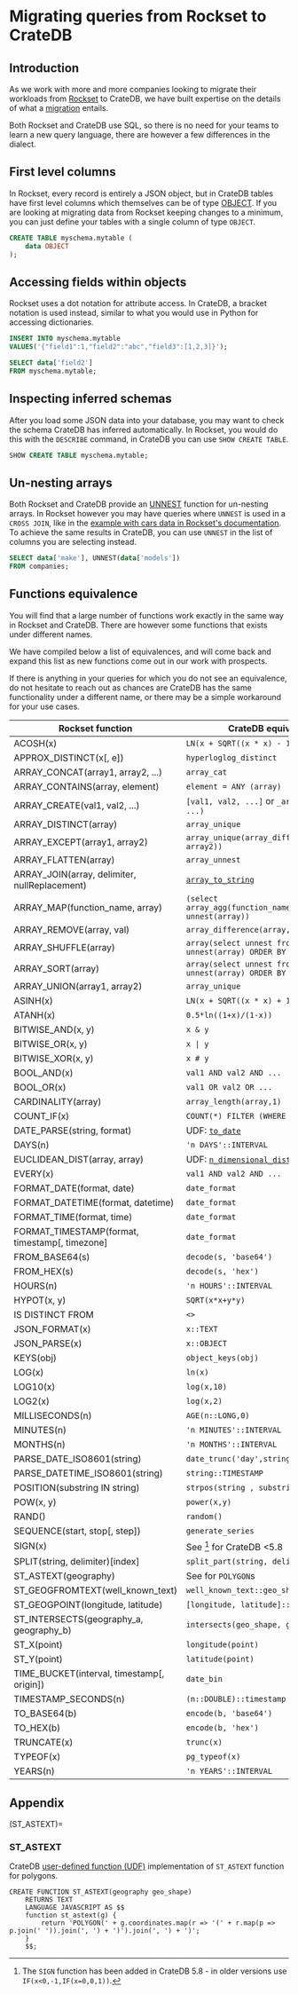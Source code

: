 # Migrating queries from Rockset to CrateDB

## Introduction
As we work with more and more companies looking to migrate their workloads from
[Rockset] to CrateDB, we have built expertise on the details of what a [migration]
entails.

Both Rockset and CrateDB use SQL, so there is no need for your teams to
learn a new query language, there are however a few differences in the dialect. 

## First level columns
In Rockset, every record is entirely a JSON object, but in CrateDB tables have
first level columns which themselves can be of type [OBJECT].
If you are looking at migrating data from Rockset keeping changes to a minimum,
you can just define your tables with a single column of type `OBJECT`.
```sql
CREATE TABLE myschema.mytable (
	data OBJECT
);
```

## Accessing fields within objects
Rockset uses a dot notation for attribute access.
In CrateDB, a bracket notation is used instead, similar to what you would use in
Python for accessing dictionaries.
```sql
INSERT INTO myschema.mytable
VALUES('{"field1":1,"field2":"abc","field3":[1,2,3]}');

SELECT data['field2']
FROM myschema.mytable;
```

## Inspecting inferred schemas
After you load some JSON data into your database, you may want to check the schema
CrateDB has inferred automatically.
In Rockset, you would do this with the `DESCRIBE` command, in CrateDB you can use
`SHOW CREATE TABLE`.
```sql
SHOW CREATE TABLE myschema.mytable;
```

## Un-nesting arrays
Both Rockset and CrateDB provide an [UNNEST] function for un-nesting arrays.
In Rockset however you may have queries where `UNNEST` is used in a `CROSS JOIN`,
like in the [example with cars data in Rockset's documentation].
To achieve the same results in CrateDB, you can use `UNNEST` in the list of
columns you are selecting instead.
```sql
SELECT data['make'], UNNEST(data['models'])
FROM companies;
```

## Functions equivalence
You will find that a large number of functions work exactly in the same way in
Rockset and CrateDB. There are however some functions that exists under
different names.

We have compiled below a list of equivalences, and will come back and expand
this list as new functions come out in our work with prospects.

If there is anything in your queries for which you do not see an equivalence,
do not hesitate to reach out as chances are CrateDB has the same functionality
under a different name, or there may be a simple workaround for your use cases.


| Rockset function | CrateDB equivalent |
| ---      | ---       |
| ACOSH(x)| `LN(x + SQRT((x * x) - 1))`  |
| APPROX_DISTINCT(x[, e])| `hyperloglog_distinct`  |
| ARRAY_CONCAT(array1, array2, ...)| `array_cat`  |
| ARRAY_CONTAINS(array, element)| `element = ANY (array)`  |
| ARRAY_CREATE(val1, val2, ...)| `[val1, val2, ...]` or `_array(val1,val2, ...)`  |
| ARRAY_DISTINCT(array)| `array_unique`  |
| ARRAY_EXCEPT(array1, array2)| `array_unique(array_difference(array1, array2))` |
| ARRAY_FLATTEN(array)| `array_unnest`  |
| ARRAY_JOIN(array, delimiter, nullReplacement)| [`array_to_string`]  |
| ARRAY_MAP(function_name, array)| `(select array_agg(function_name(unnest)) from unnest(array))`  |
| ARRAY_REMOVE(array, val)| `array_difference(array,[val])`  |
| ARRAY_SHUFFLE(array)| `array(select unnest from unnest(array) ORDER BY random())`  |
| ARRAY_SORT(array)| `array(select unnest from unnest(array) ORDER BY unnest)`  |
| ARRAY_UNION(array1, array2)| `array_unique`  |
| ASINH(x)| `LN(x + SQRT((x * x) + 1))`   |
| ATANH(x)| `0.5*ln((1+x)/(1-x))`  |
| BITWISE_AND(x, y)| `x & y` |
| BITWISE_OR(x, y)| `x \| y`  |
| BITWISE_XOR(x, y)| `x # y`  |
| BOOL_AND(x)| `val1 AND val2 AND ... `  |
| BOOL_OR(x)| `val1 OR val2 OR ...`  |
| CARDINALITY(array)| `array_length(array,1)`  |
| COUNT_IF(x)| `COUNT(*) FILTER (WHERE x)`  |
| DATE_PARSE(string, format)| UDF: [`to_date`]   |
| DAYS(n)| `'n DAYS'::INTERVAL`  |
| EUCLIDEAN_DIST(array, array)| UDF: [`n_dimensional_distance`]  |
| EVERY(x)| `val1 AND val2 AND ... `  |
| FORMAT_DATE(format, date)| `date_format`  |
| FORMAT_DATETIME(format, datetime)| `date_format`  |
| FORMAT_TIME(format, time)| `date_format`  |
| FORMAT_TIMESTAMP(format, timestamp[, timezone]| `date_format`  |
| FROM_BASE64(s)| `decode(s, 'base64')`   |
| FROM_HEX(s)| `decode(s, 'hex')`  |
| HOURS(n)| `'n HOURS'::INTERVAL`  |
| HYPOT(x, y)| `SQRT(x*x+y*y)`  |
| IS DISTINCT FROM| `<>`  |
| JSON_FORMAT(x)| `x::TEXT`   |
| JSON_PARSE(x)| `x::OBJECT`  |
| KEYS(obj)| `object_keys(obj)`  |
| LOG(x)| `ln(x)`  |
| LOG10(x)| `log(x,10)`  |
| LOG2(x)| `log(x,2)`  |
| MILLISECONDS(n)| `AGE(n::LONG,0)`  |
| MINUTES(n)| `'n MINUTES'::INTERVAL`  |
| MONTHS(n)| `'n MONTHS'::INTERVAL`  |
| PARSE_DATE_ISO8601(string)| `date_trunc('day',string::TIMESTAMP)`  |
| PARSE_DATETIME_ISO8601(string)| `string::TIMESTAMP`  |
| POSITION(substring IN string)| `strpos(string , substring)`  |
| POW(x, y)| `power(x,y)`  |
| RAND()| `random()`  |
| SEQUENCE(start, stop[, step])| `generate_series`  |
| SIGN(x)| See [^sign] for CrateDB <5.8  |
| SPLIT(string, delimiter)[index]| `split_part(string, delimiter, index)` |
| ST_ASTEXT(geography)| See [](#ST_ASTEXT) for `POLYGON`s  |
| ST_GEOGFROMTEXT(well_known_text)| `well_known_text::geo_shape`  |
| ST_GEOGPOINT(longitude, latitude)| `[longitude, latitude]::geo_point`  |
| ST_INTERSECTS(geography_a, geography_b)| `intersects(geo_shape, geo_shape)`  |
| ST_X(point)| `longitude(point)`  |
| ST_Y(point)| `latitude(point)`  |
| TIME_BUCKET(interval, timestamp[, origin])| `date_bin`  |
| TIMESTAMP_SECONDS(n)| `(n::DOUBLE)::timestamp`  |
| TO_BASE64(b)| `encode(b, 'base64')`  |
| TO_HEX(b)| `encode(b, 'hex')`  |
| TRUNCATE(x)| `trunc(x)`   |
| TYPEOF(x)| `pg_typeof(x)`  |
| YEARS(n)| `'n YEARS'::INTERVAL`  |

[`array_to_string`]: https://cratedb.com/docs/crate/reference/en/latest/general/builtins/scalar-functions.html#array-to-string-anyarray-separator-null-string
[`n_dimensional_distance`]: https://community.cratedb.com/t/user-defined-function-collection/773
[`to_date`]: https://github.com/crate/crate/issues/9663#issuecomment-2178878930


## Appendix

(ST_ASTEXT)=
### ST_ASTEXT
CrateDB [user-defined function (UDF)] implementation of `ST_ASTEXT` function for polygons.
```text
CREATE FUNCTION ST_ASTEXT(geography geo_shape)
    RETURNS TEXT
    LANGUAGE JAVASCRIPT AS $$
    function st_astext(g) {
        return 'POLYGON(' + g.coordinates.map(r => '(' + r.map(p => p.join(' ')).join(', ') + ')').join(', ') + ')';
    }
    $$;
```


[^sign]: The `SIGN` function has been added in CrateDB 5.8 - in older versions use `IF(x<0,-1,IF(x=0,0,1))`.


[example with cars data in Rockset's documentation]: https://docs.rockset.com/documentation/reference/select#unnest
[migration]: https://cratedb.com/migrations/rockset
[OBJECT]: https://cratedb.com/docs/crate/reference/en/latest/general/ddl/data-types.html#objects
[Rockset]: https://rockset.com/
[UNNEST]: https://cratedb.com/docs/crate/reference/en/latest/general/builtins/table-functions.html#unnest-array-array
[user-defined function (UDF)]: https://cratedb.com/docs/crate/reference/en/latest/general/user-defined-functions.html
